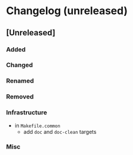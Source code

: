 # Changelog (unreleased)

## [Unreleased]

### Added

### Changed

### Renamed

### Removed

### Infrastructure

- in `Makefile.common`
  + add `doc` and `doc-clean` targets

### Misc
